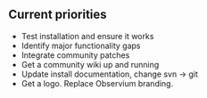 Current priorities
------------------

- Test installation and ensure it works
- Identify major functionality gaps
- Integrate community patches
- Get a community wiki up and running
- Update install documentation, change svn -> git
- Get a logo. Replace Observium branding.

